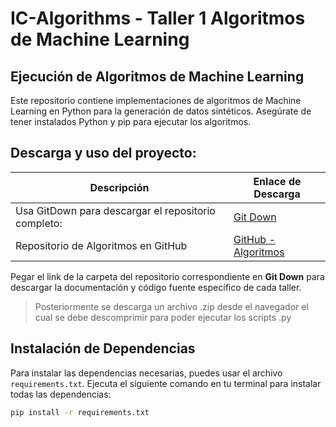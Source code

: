 # IC-Algorithms - Taller 1 Algoritmos de Machine Learning

## Ejecución de Algoritmos de Machine Learning

Este repositorio contiene implementaciones de algoritmos de Machine Learning en Python para la generación de datos sintéticos. Asegúrate de tener instalados Python y pip para ejecutar los algoritmos.

## Descarga y uso del proyecto:
| Descripción                                     | Enlace de Descarga                                            |
|-------------------------------------------------|---------------------------------------------------------------|
| Usa GitDown para descargar el repositorio completo: | [Git Down](https://minhaskamal.github.io/DownGit/#/home) |
| Repositorio de Algoritmos en GitHub             | [GitHub - Algoritmos](https://github.com/sh4dex/IC-Algorithms/tree/main/Algoritmos_Taller1) |

Pegar el link de la carpeta del repositorio correspondiente en **Git Down** para descargar la documentación y código fuente específico de cada taller.

>Posteriormente se descarga un archivo .zip desde el navegador el cual se debe descomprimir para poder ejecutar los scripts .py

## Instalación de Dependencias

Para instalar las dependencias necesarias, puedes usar el archivo `requirements.txt`. Ejecuta el siguiente comando en tu terminal para instalar todas las dependencias:

```bash
pip install -r requirements.txt
